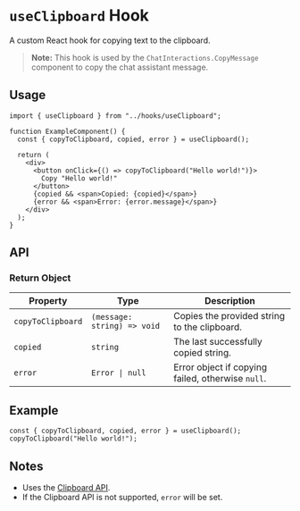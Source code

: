 # `useClipboard` Hook

A custom React hook for copying text to the clipboard.

> **Note:** This hook is used by the `ChatInteractions.CopyMessage` component to copy the chat assistant message.

## Usage

```tsx
import { useClipboard } from "../hooks/useClipboard";

function ExampleComponent() {
  const { copyToClipboard, copied, error } = useClipboard();

  return (
    <div>
      <button onClick={() => copyToClipboard("Hello world!")}>
        Copy "Hello world!"
      </button>
      {copied && <span>Copied: {copied}</span>}
      {error && <span>Error: {error.message}</span>}
    </div>
  );
}
```

## API

### Return Object

| Property          | Type                        | Description                                       |
| ----------------- | --------------------------- | ------------------------------------------------- |
| `copyToClipboard` | `(message: string) => void` | Copies the provided string to the clipboard.      |
| `copied`          | `string`                    | The last successfully copied string.              |
| `error`           | `Error \| null`             | Error object if copying failed, otherwise `null`. |

## Example

```tsx
const { copyToClipboard, copied, error } = useClipboard();
copyToClipboard("Hello world!");
```

## Notes

- Uses the [Clipboard API](https://developer.mozilla.org/en-US/docs/Web/API/Clipboard_API).
- If the Clipboard API is not supported, `error` will be set.
